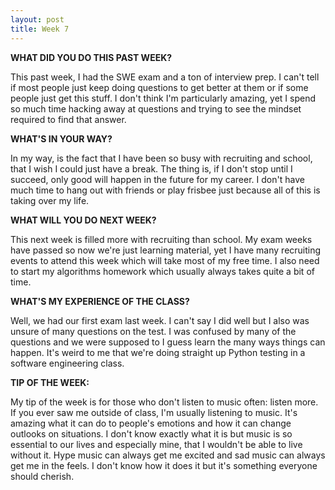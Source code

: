 ```yaml
---
layout: post
title: Week 7
---
```


**WHAT DID YOU DO THIS PAST WEEK?**

This past week, I had the SWE exam and a ton of interview prep. I can't tell if most people just keep doing questions to get better at them or if some people just get this stuff. I don't think I'm particularly amazing, yet I spend so much time hacking away at questions and trying to see the mindset required to find that answer.

**WHAT'S IN YOUR WAY?**

In my way, is the fact that I have been so busy with recruiting and school, that I wish I could just have a break. The thing is, if I don't stop until I succeed, only good will happen in the future for my career. I don't have much time to hang out with friends or play frisbee just because all of this is taking over my life.

**WHAT WILL YOU DO NEXT WEEK?**

This next week is filled more with recruiting than school. My exam weeks have passed so now we're just learning material, yet I have many recruiting events to attend this week which will take most of my free time. I also need to start my algorithms homework which usually always takes quite a bit of time.

**WHAT'S MY EXPERIENCE OF THE CLASS?**

Well, we had our first exam last week. I can't say I did well but I also was unsure of many questions on the test. I was confused by many of the questions and we were supposed to I guess learn the many ways things can happen. It's weird to me that we're doing straight up Python testing in a software engineering class.

**TIP OF THE WEEK:**

My tip of the week is for those who don't listen to music often: listen more. If you ever saw me outside of class, I'm usually listening to music. It's amazing what it can do to people's emotions and how it can change outlooks on situations. I don't know exactly what it is but music is so essential to our lives and especially mine, that I wouldn't be able to live without it. Hype music can always get me excited and sad music can always get me in the feels. I don't know how it does it but it's something everyone should cherish.
